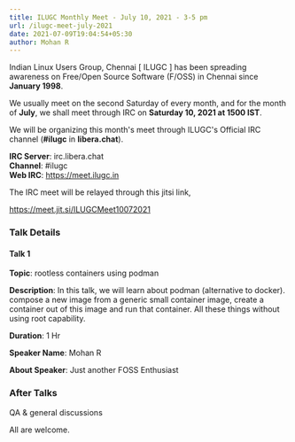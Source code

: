 ```yaml
---
title: ILUGC Monthly Meet - July 10, 2021 - 3-5 pm
url: /ilugc-meet-july-2021
date: 2021-07-09T19:04:54+05:30
author: Mohan R
---
```


Indian Linux Users Group, Chennai [ ILUGC ] has been spreading
awareness on Free/Open Source Software (F/OSS) in Chennai since
**January 1998**.

We usually meet on the second Saturday of every month, and for the
month of **July**, we shall meet through IRC on **Saturday 10, 2021 at 1500
IST**.

We will be organizing this month's meet through ILUGC's Official IRC
channel (**#ilugc** in **libera.chat**).

**IRC Server**: irc.libera.chat\
**Channel**: #ilugc\
**Web IRC**: https://meet.ilugc.in

The IRC meet will be relayed through this jitsi link,

https://meet.jit.si/ILUGCMeet10072021

### Talk Details


#### Talk 1

**Topic**: rootless containers using podman

**Description**: In this talk, we will learn about podman (alternative to
docker). compose a new image from a generic small container image,
create a container out of this image and run that container. All these
things without using root capability.

**Duration**: 1 Hr

**Speaker Name**: Mohan R

**About Speaker**: Just another FOSS Enthusiast


### After Talks

QA & general discussions



All are welcome.
